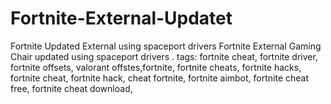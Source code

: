 # Fortnite-External-Updatet
Fortnite Updated External using spaceport drivers  Fortnite External Gaming Chair updated using spaceport drivers . tags: fortnite cheat, fortnite driver, fortnite offsets, valorant offstes,fortnite, fortnite cheats, fortnite hacks, fortnite cheat, fortnite hack, cheat fortnite, fortnite aimbot, fortnite cheat free, fortnite cheat download,
